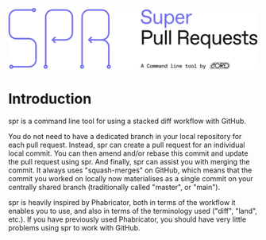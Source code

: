 ![spr](./spr.svg)

# Introduction

spr is a command line tool for using a stacked diff workflow with GitHub.

You do not need to have a dedicated branch in your local repository for each pull request. Instead, spr can create a pull request for an individual local commit. You can then amend and/or rebase this commit and update the pull request using spr. And finally, spr can assist you with merging the commit. It always uses "squash-merges" on GitHub, which means that the commit you worked on locally now materialises as a single commit on your centrally shared branch (traditionally called "master", or "main").

spr is heavily inspired by Phabricator, both in terms of the workflow it enables you to use, and also in terms of the terminology used ("diff", "land", etc.). If you have previously used Phabricator, you should have very little problems using spr to work with GitHub.
